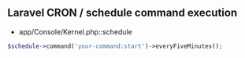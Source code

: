 ## Laravel CRON / schedule command execution

* app/Console/Kernel.php::schedule

```php
$schedule->command('your-command:start')->everyFiveMinutes();
```